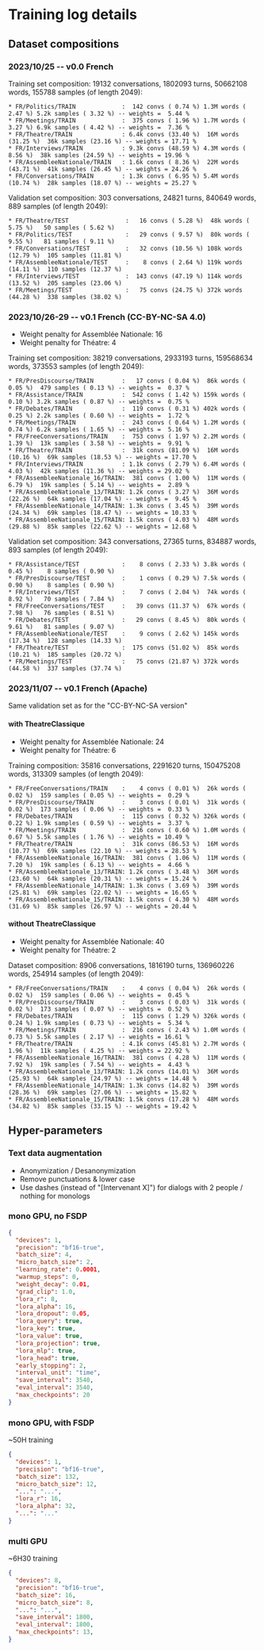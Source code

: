 # Training log details

## Dataset compositions

### 2023/10/25 -- v0.0 French

Training set composition: 19132 conversations, 1802093 turns, 50662108 words, 155788 samples (of length 2049):
```
* FR/Politics/TRAIN             :  142 convs ( 0.74 %) 1.3M words ( 2.47 %) 5.2k samples ( 3.32 %) -- weights =  5.44 %
* FR/Meetings/TRAIN             :  375 convs ( 1.96 %) 1.7M words ( 3.27 %) 6.9k samples ( 4.42 %) -- weights =  7.36 %
* FR/Theatre/TRAIN              : 6.4k convs (33.40 %)  16M words (31.25 %)  36k samples (23.16 %) -- weights = 17.71 %
* FR/Interviews/TRAIN           : 9.3k convs (48.59 %) 4.3M words ( 8.56 %)  38k samples (24.59 %) -- weights = 19.96 %
* FR/AssembleeNationale/TRAIN   : 1.6k convs ( 8.36 %)  22M words (43.71 %)  41k samples (26.45 %) -- weights = 24.26 %
* FR/Conversations/TRAIN        : 1.3k convs ( 6.95 %) 5.4M words (10.74 %)  28k samples (18.07 %) -- weights = 25.27 %
```

Validation set composition: 303 conversations, 24821 turns, 840649 words, 889 samples (of length 2049):
```
* FR/Theatre/TEST                :   16 convs ( 5.28 %)  48k words ( 5.75 %)   50 samples ( 5.62 %)
* FR/Politics/TEST               :   29 convs ( 9.57 %)  80k words ( 9.55 %)   81 samples ( 9.11 %)
* FR/Conversations/TEST          :   32 convs (10.56 %) 108k words (12.79 %)  105 samples (11.81 %)
* FR/AssembleeNationale/TEST     :    8 convs ( 2.64 %) 119k words (14.11 %)  110 samples (12.37 %)
* FR/Interviews/TEST             :  143 convs (47.19 %) 114k words (13.52 %)  205 samples (23.06 %)
* FR/Meetings/TEST               :   75 convs (24.75 %) 372k words (44.28 %)  338 samples (38.02 %)
```

### 2023/10/26-29 -- v0.1 French (CC-BY-NC-SA 4.0)

* Weight penalty for Assemblée Nationale: 16
* Weight penalty for Théatre: 4

Training set composition: 38219 conversations, 2933193 turns, 159568634 words, 373553 samples (of length 2049):
```
* FR/PresDiscourse/TRAIN        :   17 convs ( 0.04 %)  86k words ( 0.05 %)  479 samples ( 0.13 %) -- weights =  0.37 %
* FR/Assistance/TRAIN           :  542 convs ( 1.42 %) 159k words ( 0.10 %) 3.2k samples ( 0.87 %) -- weights =  0.75 %
* FR/Debates/TRAIN              :  119 convs ( 0.31 %) 402k words ( 0.25 %) 2.2k samples ( 0.60 %) -- weights =  1.72 %
* FR/Meetings/TRAIN             :  243 convs ( 0.64 %) 1.2M words ( 0.74 %) 6.2k samples ( 1.65 %) -- weights =  5.16 %
* FR/FreeConversations/TRAIN    :  753 convs ( 1.97 %) 2.2M words ( 1.39 %)  13k samples ( 3.58 %) -- weights =  9.91 %
* FR/Theatre/TRAIN              :  31k convs (81.09 %)  16M words (10.16 %)  69k samples (18.53 %) -- weights = 17.70 %
* FR/Interviews/TRAIN           : 1.1k convs ( 2.79 %) 6.4M words ( 4.03 %)  42k samples (11.36 %) -- weights = 29.02 %
* FR/AssembleeNationale_16/TRAIN:  381 convs ( 1.00 %)  11M words ( 6.79 %)  19k samples ( 5.14 %) -- weights =  2.89 %
* FR/AssembleeNationale_13/TRAIN: 1.2k convs ( 3.27 %)  36M words (22.26 %)  64k samples (17.04 %) -- weights =  9.45 %
* FR/AssembleeNationale_14/TRAIN: 1.3k convs ( 3.45 %)  39M words (24.34 %)  69k samples (18.47 %) -- weights = 10.33 %
* FR/AssembleeNationale_15/TRAIN: 1.5k convs ( 4.03 %)  48M words (29.88 %)  85k samples (22.62 %) -- weights = 12.68 %
```

Validation set composition: 343 conversations, 27365 turns, 834887 words, 893 samples (of length 2049):
```
* FR/Assistance/TEST            :    8 convs ( 2.33 %) 3.8k words ( 0.45 %)    8 samples ( 0.90 %)
* FR/PresDiscourse/TEST         :    1 convs ( 0.29 %) 7.5k words ( 0.90 %)    8 samples ( 0.90 %)
* FR/Interviews/TEST            :    7 convs ( 2.04 %)  74k words ( 8.92 %)   70 samples ( 7.84 %)
* FR/FreeConversations/TEST     :   39 convs (11.37 %)  67k words ( 7.98 %)   76 samples ( 8.51 %)
* FR/Debates/TEST               :   29 convs ( 8.45 %)  80k words ( 9.61 %)   81 samples ( 9.07 %)
* FR/AssembleeNationale/TEST    :    9 convs ( 2.62 %) 145k words (17.34 %)  128 samples (14.33 %)
* FR/Theatre/TEST               :  175 convs (51.02 %)  85k words (10.21 %)  185 samples (20.72 %)
* FR/Meetings/TEST              :   75 convs (21.87 %) 372k words (44.58 %)  337 samples (37.74 %)
```

### 2023/11/07 -- v0.1 French (Apache)

Same validation set as for the "CC-BY-NC-SA version"

#### with TheatreClassique

* Weight penalty for Assemblée Nationale: 24
* Weight penalty for Théatre: 6

Training composition: 35816 conversations, 2291620 turns, 150475208 words, 313309 samples (of length 2049):
```
* FR/FreeConversations/TRAIN    :    4 convs ( 0.01 %)  26k words ( 0.02 %)  159 samples ( 0.05 %) -- weights =  0.29 %
* FR/PresDiscourse/TRAIN        :    3 convs ( 0.01 %)  31k words ( 0.02 %)  173 samples ( 0.06 %) -- weights =  0.33 %
* FR/Debates/TRAIN              :  115 convs ( 0.32 %) 326k words ( 0.22 %) 1.9k samples ( 0.59 %) -- weights =  3.37 %
* FR/Meetings/TRAIN             :  216 convs ( 0.60 %) 1.0M words ( 0.67 %) 5.5k samples ( 1.76 %) -- weights = 10.49 %
* FR/Theatre/TRAIN              :  31k convs (86.53 %)  16M words (10.77 %)  69k samples (22.10 %) -- weights = 28.53 %
* FR/AssembleeNationale_16/TRAIN:  381 convs ( 1.06 %)  11M words ( 7.20 %)  19k samples ( 6.13 %) -- weights =  4.66 %
* FR/AssembleeNationale_13/TRAIN: 1.2k convs ( 3.48 %)  36M words (23.60 %)  64k samples (20.31 %) -- weights = 15.24 %
* FR/AssembleeNationale_14/TRAIN: 1.3k convs ( 3.69 %)  39M words (25.81 %)  69k samples (22.02 %) -- weights = 16.65 %
* FR/AssembleeNationale_15/TRAIN: 1.5k convs ( 4.30 %)  48M words (31.69 %)  85k samples (26.97 %) -- weights = 20.44 %
```

#### without TheatreClassique

* Weight penalty for Assemblée Nationale: 40
* Weight penalty for Théatre: 2

Dataset composition: 8906 conversations, 1816190 turns, 136960226 words, 254914 samples (of length 2049):
```
* FR/FreeConversations/TRAIN    :    4 convs ( 0.04 %)  26k words ( 0.02 %)  159 samples ( 0.06 %) -- weights =  0.45 %
* FR/PresDiscourse/TRAIN        :    3 convs ( 0.03 %)  31k words ( 0.02 %)  173 samples ( 0.07 %) -- weights =  0.52 %
* FR/Debates/TRAIN              :  115 convs ( 1.29 %) 326k words ( 0.24 %) 1.9k samples ( 0.73 %) -- weights =  5.34 %
* FR/Meetings/TRAIN             :  216 convs ( 2.43 %) 1.0M words ( 0.73 %) 5.5k samples ( 2.17 %) -- weights = 16.61 %
* FR/Theatre/TRAIN              : 4.1k convs (45.81 %) 2.7M words ( 1.96 %)  11k samples ( 4.25 %) -- weights = 22.92 %
* FR/AssembleeNationale_16/TRAIN:  381 convs ( 4.28 %)  11M words ( 7.92 %)  19k samples ( 7.54 %) -- weights =  4.43 %
* FR/AssembleeNationale_13/TRAIN: 1.2k convs (14.01 %)  36M words (25.93 %)  64k samples (24.97 %) -- weights = 14.48 %                        
* FR/AssembleeNationale_14/TRAIN: 1.3k convs (14.82 %)  39M words (28.36 %)  69k samples (27.06 %) -- weights = 15.82 %
* FR/AssembleeNationale_15/TRAIN: 1.5k convs (17.28 %)  48M words (34.82 %)  85k samples (33.15 %) -- weights = 19.42 %
```

## Hyper-parameters

### Text data augmentation

* Anonymization / Desanonymization
* Remove punctuations & lower case
* Use dashes (instead of "[Intervenant X]") for dialogs with 2 people / nothing for monologs

### mono GPU, no FSDP

```json
{
  "devices": 1,
  "precision": "bf16-true",
  "batch_size": 4,
  "micro_batch_size": 2,
  "learning_rate": 0.0001,
  "warmup_steps": 0,
  "weight_decay": 0.01,
  "grad_clip": 1.0,
  "lora_r": 8,
  "lora_alpha": 16,
  "lora_dropout": 0.05,
  "lora_query": true,
  "lora_key": true,
  "lora_value": true,
  "lora_projection": true,
  "lora_mlp": true,
  "lora_head": true,
  "early_stopping": 2,
  "interval_unit": "time",
  "save_interval": 3540,
  "eval_interval": 3540,
  "max_checkpoints": 20
}
```

### mono GPU, with FSDP

~50H training

```json
{
  "devices": 1,
  "precision": "bf16-true",
  "batch_size": 132,
  "micro_batch_size": 12,
  "...": "...",
  "lora_r": 16,
  "lora_alpha": 32,
  "...": "..."
}
```

### multi GPU

~6H30 training

```json
{
  "devices": 8,
  "precision": "bf16-true",
  "batch_size": 16,
  "micro_batch_size": 8,
  "...": "...",
  "save_interval": 1800,
  "eval_interval": 1800,
  "max_checkpoints": 13,
}
```

